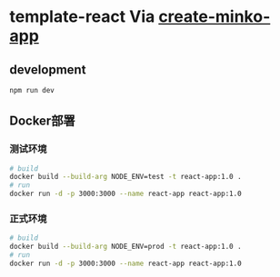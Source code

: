 # template-react Via [create-minko-app](https://www.npmjs.com/package/create-minko-app)

## development

```bash
npm run dev
```

## Docker部署

### 测试环境
```sh
# build
docker build --build-arg NODE_ENV=test -t react-app:1.0 .
# run
docker run -d -p 3000:3000 --name react-app react-app:1.0
```

### 正式环境
```sh
# build
docker build --build-arg NODE_ENV=prod -t react-app:1.0 .
# run
docker run -d -p 3000:3000 --name react-app react-app:1.0
```
